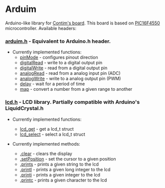 # Arduim
Arduino-like library for [Contim's board](https://sites.google.com/a/contim.eng.br/sccs2012/material-pic/Manual%20KIT%20PIC18F4550.pdf?attredirects=0 "Manual.pdf"). This board is based on [PIC16F4550](https://ww1.microchip.com/downloads/en/devicedoc/39632e.pdf "Datasheet") microcontroller. Available headers:
### [arduim.h](include/arduim.h#L1 "header file") - Equivalent to Arduino.h header.
- Currently implemented functions:
  - [pinMode](https://github.com/rafaeltmbr/Arduim/blob/442623a7e0893f3a1807250b0f704c4fda4b9c6c/src/arduim.c#L35 "source file") - configures pinout direction
  - [digitalRead](https://github.com/rafaeltmbr/Arduim/blob/442623a7e0893f3a1807250b0f704c4fda4b9c6c/src/arduim.c#L87 "source file") - write to a digital output pin
  - [digitalWrite](https://github.com/rafaeltmbr/Arduim/blob/442623a7e0893f3a1807250b0f704c4fda4b9c6c/src/arduim.c#L135 "source file") - read from a digital output pin
  - [analogRead](https://github.com/rafaeltmbr/Arduim/blob/442623a7e0893f3a1807250b0f704c4fda4b9c6c/src/arduim.c#L189 "source file") - read from a analog input pin (ADC)
  - [analogWrite](https://github.com/rafaeltmbr/Arduim/blob/442623a7e0893f3a1807250b0f704c4fda4b9c6c/src/arduim.c#L228 "source file") - write to a analog output pin (PWM)
  - [delay](https://github.com/rafaeltmbr/Arduim/blob/442623a7e0893f3a1807250b0f704c4fda4b9c6c/src/arduim.c#L260 "source file") - wait for a period of time
  - [map](https://github.com/rafaeltmbr/Arduim/blob/442623a7e0893f3a1807250b0f704c4fda4b9c6c/src/arduim.c#L254 "source file") - convert a number from a given range to another
  
### [lcd.h](include/lcd.h#L1 "header file") - LCD library. Partially compatible with Arduino's LiquidCrystal.h
- Currently implemented functions:
  - [lcd_get](https://github.com/rafaeltmbr/Arduim/blob/20d03c13593db5e68061009a36a3d06ae7a67ca8/src/lcd.c#L10 "source file") - get a lcd_t struct
  - [lcd_select](https://github.com/rafaeltmbr/Arduim/blob/20d03c13593db5e68061009a36a3d06ae7a67ca8/src/lcd.c#L5 "source file") - select a lcd_t struct
  
- Currently implemented methods:
  - [.clear](https://github.com/rafaeltmbr/Arduim/blob/20d03c13593db5e68061009a36a3d06ae7a67ca8/src/lcd.c#L120 "source file") - clears the display
  - [.setPosition](https://github.com/rafaeltmbr/Arduim/blob/9a7bf552efdce364c79f2a785171cffdf6b1f732/src/lcd.c#L126 "source file") - set the cursor to a given position
  - [.prints](https://github.com/rafaeltmbr/Arduim/blob/20d03c13593db5e68061009a36a3d06ae7a67ca8/src/lcd.c#L86 "source file") - prints a given string to the lcd
  - [.printl](https://github.com/rafaeltmbr/Arduim/blob/20d03c13593db5e68061009a36a3d06ae7a67ca8/src/lcd.c#L99 "source file") - prints a given long integer to the lcd
  - [.printi](https://github.com/rafaeltmbr/Arduim/blob/20d03c13593db5e68061009a36a3d06ae7a67ca8/src/lcd.c#L106 "source file") - prints a given integer to the lcd
  - [.printc](https://github.com/rafaeltmbr/Arduim/blob/20d03c13593db5e68061009a36a3d06ae7a67ca8/src/lcd.c#L113 "source file") - prints a given character to the lcd
